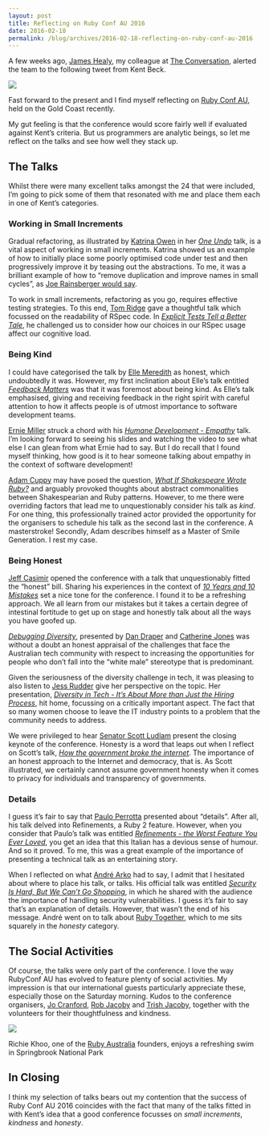 ```yaml
---
layout: post
title: Reflecting on Ruby Conf AU 2016
date: 2016-02-18
permalink: /blog/archives/2016-02-18-reflecting-on-ruby-conf-au-2016
---
```


A few weeks ago, [James Healy](https://twitter.com/jim_healy), my
colleague at [The Conversation](https://theconversation.com/au), alerted
the team to the following tweet from Kent Beck.

[![](https://keithpitty.com/rails/active_storage/blobs/proxy/eyJfcmFpbHMiOnsibWVzc2FnZSI6IkJBaHBPQT09IiwiZXhwIjpudWxsLCJwdXIiOiJibG9iX2lkIn19--a015d333793597c0cec8c5bf7f3fe902e5fc89c6/KentBeckIncrementsHonestyKindnessTweet.jpg)](https://twitter.com/KentBeck/status/675800995427827712)

Fast forward to the present and I find myself reflecting on [Ruby Conf
AU](http://rubyconf.org.au/2016), held on the Gold Coast recently.

My gut feeling is that the conference would score fairly well if
evaluated against Kent’s criteria. But us programmers are analytic
beings, so let me reflect on the talks and see how well they stack up.

## The Talks

Whilst there were many excellent talks amongst the 24 that were
included, I’m going to pick some of them that resonated with me and
place them each in one of Kent’s categories.

### Working in Small Increments

Gradual refactoring, as illustrated by [Katrina
Owen](https://twitter.com/kytrinyx) in her [*One
Undo*](http://lanyrd.com/2016/rubyconf-au/sdxmym/) talk, is a vital
aspect of working in small increments. Katrina showed us an example of
how to initially place some poorly optimised code under test and then
progressively improve it by teasing out the abstractions. To me, it was
a brilliant example of how to “remove duplication and improve names in
small cycles”, as [Joe Rainsberger would
say](https://keithpitty.com/blog/archives/2014-08-08-simple-design-distilled).

To work in small increments, refactoring as you go, requires effective
testing strategies. To this end, [Tom
Ridge](https://twitter.com/tjridge) gave a thoughtful talk which
focussed on the readability of RSpec code. In [*Explicit Tests Tell a
Better Tale*](http://lanyrd.com/2016/rubyconf-au/sdxmyr/), he challenged
us to consider how our choices in our RSpec usage affect our cognitive
load.

### Being Kind

I could have categorised the talk by [Elle
Meredith](https://twitter.com/aemeredith) as honest, which undoubtedly
it was. However, my first inclination about Elle’s talk entitled
[*Feedback Matters*](http://lanyrd.com/2016/rubyconf-au/sdxmyg/) was
that it was foremost about being kind. As Elle’s talk emphasised, giving
and receiving feedback in the right spirit with careful attention to how
it affects people is of utmost importance to software development teams.

[Ernie Miller](https://twitter.com/erniemiller) struck a chord with his
[*Humane Development -
Empathy*](http://lanyrd.com/2016/rubyconf-au/sdxmyw/) talk. I’m looking
forward to seeing his slides and watching the video to see what else I
can glean from what Ernie had to say. But I do recall that I found
myself thinking, how good is it to hear someone talking about empathy in
the context of software development!

[Adam Cuppy](https://twitter.com/adamcuppy) may have posed the question,
[*What If Shakespeare Wrote
Ruby?*](http://lanyrd.com/2016/rubyconf-au/sdxmzb/) and arguably
provoked thoughts about abstract commonalities between Shakespearian and
Ruby patterns. However, to me there were overriding factors that lead me
to unquestionably consider his talk as *kind*. For one thing, this
professionally trained actor provided the opportunity for the organisers
to schedule his talk as the second last in the conference. A
masterstroke! Secondly, Adam describes himself as a Master of Smile
Generation. I rest my case.

### Being Honest

[Jeff Casimir](https://twitter.com/j3) opened the conference with a talk
that unquestionably fitted the “honest” bill. Sharing his experiences in
the context of [*10 Years and 10
Mistakes*](http://lanyrd.com/2016/rubyconf-au/sdxmxt/) set a nice tone
for the conference. I found it to be a refreshing approach. We all learn
from our mistakes but it takes a certain degree of intestinal fortitude
to get up on stage and honestly talk about all the ways you have goofed
up.

[*Debugging Diversity*](http://lanyrd.com/2016/rubyconf-au/sdxmyb/),
presented by [Dan Draper](https://twitter.com/danieldraper) and
[Catherine Jones](https://twitter.com/cathjones0) was without a doubt an
honest appraisal of the challenges that face the Australian tech
community with respect to increasing the opportunities for people who
don’t fall into the “white male” stereotype that is predominant.

Given the seriousness of the diversity challenge in tech, it was
pleasing to also listen to [Jess Rudder](https://twitter.com/jessrudder)
give her perspective on the topic. Her presentation, [*Diversity in
Tech - It’s About More than Just the Hiring
Process*](http://lanyrd.com/2016/rubyconf-au/sdxmyt/), hit home,
focussing on a critically important aspect. The fact that so many women
choose to leave the IT industry points to a problem that the community
needs to address.

We were privileged to hear [Senator Scott
Ludlam](https://twitter.com/senatorludlam) present the closing keynote
of the conference. Honesty is a word that leaps out when I reflect on
Scott’s talk, [*How the government broke the
internet*](http://lanyrd.com/2016/rubyconf-au/sdxmzc/). The importance
of an honest approach to the Internet and democracy, that is. As Scott
illustrated, we certainly cannot assume government honesty when it comes
to privacy for individuals and transparency of governments.

### Details

I guess it’s fair to say that [Paulo
Perrotta](https://twitter.com/nusco) presented about “details”. After
all, his talk delved into Refinements, a Ruby 2 feature. However, when
you consider that Paulo’s talk was entitled [*Refinements - the Worst
Feature You Ever Loved*](http://lanyrd.com/2016/rubyconf-au/sdtzrk/),
you get an idea that this Italian has a devious sense of humour. And so
it proved. To me, this was a great example of the importance of
presenting a technical talk as an entertaining story.

When I reflected on what [André Arko](https://twitter.com/indirect) had
to say, I admit that I hesitated about where to place his talk, or
talks. His official talk was entitled [*Security Is Hard, But We Can’t
Go Shopping*](http://lanyrd.com/2016/rubyconf-au/sdxmyz/), in which he
shared with the audience the importance of handling security
vulnerabilities. I guess it’s fair to say that’s an explanation of
details. However, that wasn’t the end of his message. André went on to
talk about [Ruby Together](https://rubytogether.org/), which to me sits
squarely in the *honesty* category.

## The Social Activities

Of course, the talks were only part of the conference. I love the way
RubyConf AU has evolved to feature plenty of social activities. My
impression is that our international guests particularly appreciate
these, especially those on the Saturday morning. Kudos to the conference
organisers, [Jo Cranford](https://twitter.com/jocranford), [Rob
Jacoby](https://twitter.com/robjacoby) and [Trish
Jacoby](https://twitter.com/TrishJacoby), together with the volunteers
for their thoughtfulness and kindness.

![](https://keithpitty.com/rails/active_storage/blobs/proxy/eyJfcmFpbHMiOnsibWVzc2FnZSI6IkJBaHBPUT09IiwiZXhwIjpudWxsLCJwdXIiOiJibG9iX2lkIn19--ce01543e67e8b579cbe6259b74bd935c7eff5d50/richie-in-the-pool.jpg)

<figcaption>

Richie Khoo, one of the [Ruby Australia](http://ruby.org.au/) founders,
enjoys a refreshing swim in Springbrook National Park

</figcaption>

## In Closing

I think my selection of talks bears out my contention that the success
of Ruby Conf AU 2016 coincides with the fact that many of the talks
fitted in with Kent’s idea that a good conference focusses on *small
increments*, *kindness* and *honesty*.
